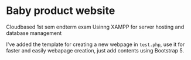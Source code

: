 # Baby product website
Cloudbased 1st sem endterm exam
Usinng XAMPP for server hosting and database management

I've added the template for creating a new webpage in <code>test.php</code>, use it for faster and easily webapage creation, just add contents using Bootstrap 5.
